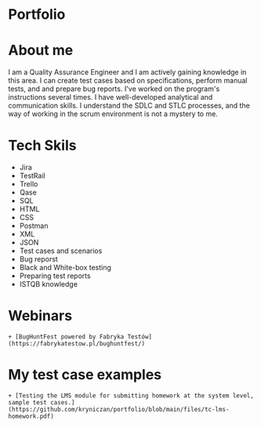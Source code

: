 # Portfolio

# About me
I am a Quality Assurance Engineer and I am actively gaining knowledge in this area. I can create test cases based on specifications, perform manual tests, and and prepare bug reports. I've worked on the program's instructions several times. I have well-developed analytical and communication skills. I understand the SDLC and STLC processes, and the way of working in the scrum environment is not a mystery to me.

# Tech Skils
* Jira
* TestRail
* Trello
* Qase
* SQL
* HTML
* CSS
* Postman
* XML
* JSON
* Test cases and scenarios
* Bug reporst
* Black and White-box testing
* Preparing test reports
* ISTQB knowledge

# Webinars
  	+ [BugHuntFest powered by Fabryka Testów](https://fabrykatestow.pl/bughuntfest/)

# My test case examples
	+ [Testing the LMS module for submitting homework at the system level, sample test cases.](https://github.com/kryniczan/portfolio/blob/main/files/tc-lms-homework.pdf)